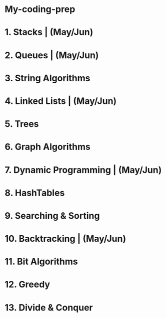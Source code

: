 # My-coding-prep
# 1.  Stacks                 |  (May/Jun)
# 2.  Queues                 |  (May/Jun)
# 3.  String Algorithms      
# 4.  Linked Lists           |  (May/Jun)
# 5.  Trees                  
# 6.  Graph Algorithms       
# 7.  Dynamic Programming    |  (May/Jun)
# 8.  HashTables 
# 9.  Searching & Sorting   
# 10. Backtracking           |  (May/Jun)
# 11. Bit Algorithms 
# 12. Greedy
# 13. Divide & Conquer
